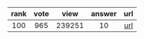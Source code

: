 
| rank | vote | view | answer | url |
|:-:|:-:|:-:|:-:|:-:|
|100|965|239251|10| [url](http://stackoverflow.com/questions/5466451/how-can-i-print-literal-curly-brace-characters-in-python-string-and-also-use-fo) |
